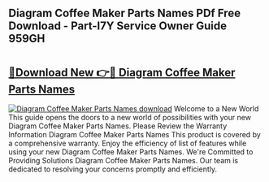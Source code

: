 ## Diagram Coffee Maker Parts Names PDf Free Download - Part-I7Y Service Owner Guide 959GH

# <h2><a href="http://dfunfgy.blite.top/?on=Diagram+Coffee+Maker+Parts+Names">🔗Download New 👉🔴 Diagram Coffee Maker Parts Names</a></h2>

[![Diagram Coffee Maker Parts Names download](https://i.imgur.com/lujVjoI.png)](http://dfunfgy.blite.top/?on=Diagram+Coffee+Maker+Parts+Names)
Welcome to a New World This guide opens the doors to a new world of possibilities with your new Diagram Coffee Maker Parts Names. Please Review the Warranty Information Diagram Coffee Maker Parts Names This product is covered by a comprehensive warranty. Enjoy the efficiency of list of features while using your new Diagram Coffee Maker Parts Names. We're Committed to Providing Solutions Diagram Coffee Maker Parts Names. Our team is dedicated to resolving your concerns promptly and efficiently.
